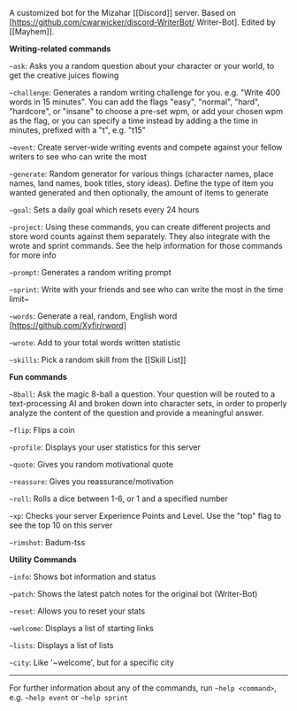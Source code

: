 A customized bot for the Mizahar [[Discord]] server.  Based on [https://github.com/cwarwicker/discord-WriterBot/ Writer-Bot].  Edited by [[Mayhem]].

**Writing-related commands**

`~ask`: Asks you a random question about your character or your world, to get the creative juices flowing

`~challenge`: Generates a random writing challenge for you. e.g. "Write 400 words in 15 minutes". You can add the flags "easy", "normal", "hard", "hardcore", or "insane" to choose a pre-set wpm, or add your chosen wpm as the flag, or you can specify a time instead by adding a the time in minutes, prefixed with a "t", e.g. "t15"

`~event`: Create server-wide writing events and compete against your fellow writers to see who can write the most

`~generate`: Random generator for various things (character names, place names, land names, book titles, story ideas). Define the type of item you wanted generated and then optionally, the amount of items to generate

`~goal`: Sets a daily goal which resets every 24 hours

`~project`: Using these commands, you can create different projects and store word counts against them separately. They also integrate with the wrote and sprint commands. See the help information for those commands for more info

`~prompt`: Generates a random writing prompt

`~sprint`: Write with your friends and see who can write the most in the time limit~

`~words`: Generate a real, random, English word [https://github.com/Xyfir/rword]

`~wrote`: Add to your total words written statistic

`~skills`: Pick a random skill from the [[Skill List]]

**Fun commands**

`~8ball`: Ask the magic 8-ball a question. Your question will be routed to a text-processing AI and broken down into character sets, in order to properly analyze the content of the question and provide a meaningful answer.

`~flip`: Flips a coin

`~profile`: Displays your user statistics for this server

`~quote`: Gives you random motivational quote

`~reassure`: Gives you reassurance/motivation

`~roll`: Rolls a dice between 1-6, or 1 and a specified number

`~xp`: Checks your server Experience Points and Level. Use the "top" flag to see the top 10 on this server

`~rimshot`: Badum-tss


**Utility Commands**

`~info`: Shows bot information and status

`~patch`: Shows the latest patch notes for the original bot (Writer-Bot)

`~reset`: Allows you to reset your stats

`~welcome`: Displays a list of starting links

`~lists`: Displays a list of lists

`~city`: Like '~welcome', but for a specific city

***

For further information about any of the commands, run `~help <command>`, e.g. `~help event` or `~help sprint`
